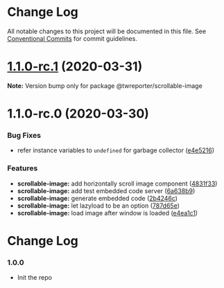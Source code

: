 # Change Log

All notable changes to this project will be documented in this file.
See [Conventional Commits](https://conventionalcommits.org) for commit guidelines.

# [1.1.0-rc.1](https://github.com/twreporter/orangutan/compare/@twreporter/scrollable-image@1.1.0-rc.0...@twreporter/scrollable-image@1.1.0-rc.1) (2020-03-31)

**Note:** Version bump only for package @twreporter/scrollable-image





# 1.1.0-rc.0 (2020-03-30)


### Bug Fixes

* refer instance variables to `undefined` for garbage collector ([e4e5216](https://github.com/twreporter/orangutan/commit/e4e52164bd8805783479279e514be41fe55830ef))


### Features

* **scrollable-image:** add horizontally scroll image component ([4831f33](https://github.com/twreporter/orangutan/commit/4831f3355fd99c4114bd3fe6acb45c9d48d3bcbf))
* **scrollable-image:** add test embedded code server ([6a638b9](https://github.com/twreporter/orangutan/commit/6a638b93864ba2c499ea27b8de51023c83acdcf2))
* **scrollable-image:** generate embedded code ([2b4246c](https://github.com/twreporter/orangutan/commit/2b4246c7ca0ad2566dc2e0c718db99fdbaddf316))
* **scrollable-image:** let lazyload to be an option ([787d65e](https://github.com/twreporter/orangutan/commit/787d65ea9b4bf71d833090c1fdf8e78bc0bda642))
* **scrollable-image:** load image after window is loaded ([e4ea1c1](https://github.com/twreporter/orangutan/commit/e4ea1c131b0bc31d9601b951e0278d56ee2a6121))





# Change Log

### 1.0.0

- Init the repo

